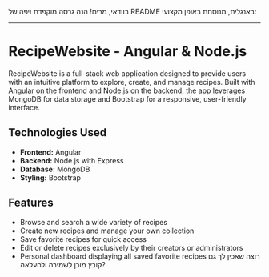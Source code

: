 בוודאי, מרים! הנה גרסה מוקפדת ויפה של README באנגלית, מנוסחת באופן מקצועי:

---

# RecipeWebsite - Angular & Node.js

RecipeWebsite is a full-stack web application designed to provide users with an intuitive platform to explore, create, and manage recipes. Built with Angular on the frontend and Node.js on the backend, the app leverages MongoDB for data storage and Bootstrap for a responsive, user-friendly interface.

## Technologies Used

* **Frontend:** Angular
* **Backend:** Node.js with Express
* **Database:** MongoDB
* **Styling:** Bootstrap

## Features

* Browse and search a wide variety of recipes
* Create new recipes and manage your own collection
* Save favorite recipes for quick access
* Edit or delete recipes exclusively by their creators or administrators
* Personal dashboard displaying all saved favorite recipes
רוצה שאכין לך גם קובץ מוכן לשמירה ולהעלאה?
